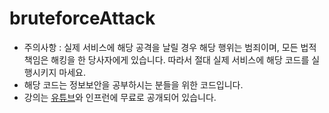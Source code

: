 # bruteforceAttack

- 주의사항 : 실제 서비스에 해당 공격을 날릴 경우 해당 행위는 범죄이며, 모든 법적 책임은 해킹을 한 당사자에게 있습니다. 따라서 절대 실제 서비스에 해당 코드를 실행시키지 마세요. 
- 해당 코드는 정보보안을 공부하시는 분들을 위한 코드입니다.
- 강의는 [유튜브](https://youtu.be/6f7J--VKFLo)와 인프런에 무료로 공개되어 있습니다.
